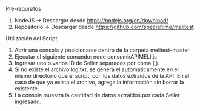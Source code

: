 Pre-requisitos
1. NodeJS -> Descargar desde https://nodejs.org/en/download/
2. Repositorio -> Descargar desde https://github.com/specialtime/melitest

Utilización del Script
1. Abrir una consola y posicionarse dentro de la carpeta melitest-master
2. Ejecutar el siguiente comando: node consumirAPIMELI.js
3. Ingresar uno o varios ID de Seller separados por coma (,).
4. Si no existe el archivo log.txt, se genera el automáticamente en el mismo directorio que el script, con los datos extraidos de la API. En el caso de que ya exista el archivo, agrega la información sin borrar la existente.
5. La consola muestra la cantidad de datos extraidos por cada Seller ingresado.

